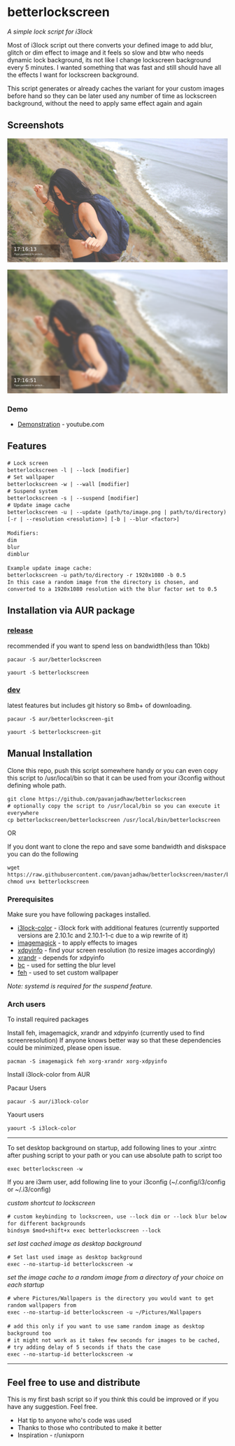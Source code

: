 # betterlockscreen
*A simple lock script for i3lock*

Most of i3lock script out there converts your defined image to add blur, glitch or dim effect to image and it feels so slow and btw who needs dynamic lock background,
its not like I change lockscreen background every 5 minutes.
I wanted something that was fast and still should have all the effects I want for lockscreen background.

This script generates or already caches the variant for your custom images before hand so they can be later used any number of time as lockscreen background,
without the need to apply same effect again and again

## Screenshots

![scrot1](https://github.com/pavanjadhaw/betterlockscreen.demo/raw/master/scrots/scrot1.png "scrot1.png")

![scrot2](https://github.com/pavanjadhaw/betterlockscreen.demo/raw/master/scrots/scrot2.png "scrot2.png")

### Demo

* [Demonstration](https://www.youtube.com/watch?v=9Ng5FZwnn6M&feature=youtu.be) - youtube.com

## Features

```
# Lock screen
betterlockscreen -l | --lock [modifier]
# Set wallpaper
betterlockscreen -w | --wall [modifier]
# Suspend system
betterlockscreen -s | --suspend [modifier]
# Update image cache
betterlockscreen -u | --update (path/to/image.png | path/to/directory) [-r | --resolution <resolution>] [-b | --blur <factor>]

Modifiers:
dim
blur
dimblur

Example update image cache:
betterlockscreen -u path/to/directory -r 1920x1080 -b 0.5
In this case a random image from the directory is chosen, and converted to a 1920x1080 resolution with the blur factor set to 0.5
```


## Installation via AUR package

### [release](https://aur.archlinux.org/packages/betterlockscreen/)  
recommended if you want to spend less on bandwidth(less than 10kb) 
```
pacaur -S aur/betterlockscreen
```
```
yaourt -S betterlockscreen
```

### [dev](https://aur.archlinux.org/packages/betterlockscreen-git/)  
latest features but includes git history so 8mb+ of downloading.
```
pacaur -S aur/betterlockscreen-git
```
```
yaourt -S betterlockscreen-git
```

## Manual Installation

Clone this repo, push this script somewhere handy or you can even copy this script to /usr/local/bin so that it can be used from your i3config without defining whole path.

```
git clone https://github.com/pavanjadhaw/betterlockscreen 
# optionally copy the script to /usr/local/bin so you can execute it everywhere
cp betterlockscreen/betterlockscreen /usr/local/bin/betterlockscreen
```

OR

If you dont want to clone the repo and save some bandwidth and diskspace you can do the following

```
wget https://raw.githubusercontent.com/pavanjadhaw/betterlockscreen/master/betterlockscreen
chmod u+x betterlockscreen
```

### Prerequisites

Make sure you have following packages installed.

* [i3lock-color](https://github.com/PandorasFox/i3lock-color) - i3lock fork with additional features (currently supported versions are 2.10.1c and 2.10.1-1-c due to a wip rewrite of it)
* [imagemagick](https://www.imagemagick.org/script/index.php) - to apply effects to images
* [xdpyinfo](https://www.x.org/archive/X11R7.7/doc/man/man1/xdpyinfo.1.xhtml) - find your screen resolution (to resize images accordingly)
* [xrandr](https://www.x.org/wiki/Projects/XRandR/) - depends for xdpyinfo
* [bc](https://www.gnu.org/software/bc/) - used for setting the blur level
* [feh](https://feh.finalrewind.org/) - used to set custom wallpaper

*Note: systemd is required for the suspend feature.*

### Arch users

To install required packages

Install feh, imagemagick, xrandr and xdpyinfo (currently used to find screenresolution)
If anyone knows better way so that these dependencies could be minimized, please open issue.

```
pacman -S imagemagick feh xorg-xrandr xorg-xdpyinfo
```

Install i3lock-color from AUR

Pacaur Users
```
pacaur -S aur/i3lock-color
```

Yaourt users
```
yaourt -S i3lock-color
```
---

To set desktop background on startup, add following lines to your .xintrc after pushing script to your path or you can use absolute path to script too

```
exec betterlockscreen -w
```

If you are i3wm user, add following line to your i3config (~/.config/i3/config or ~/.i3/config)

*custom shortcut to lockscreen*
```
# custom keybinding to lockscreen, use --lock dim or --lock blur below for different backgrounds
bindsym $mod+shift+x exec betterlockscreen --lock
```

*set last cached image as desktop background*
```
# Set last used image as desktop background
exec --no-startup-id betterlockscreen -w
```

*set the image cache to a random image from a directory of your choice on each startup*
```
# where Pictures/Wallpapers is the directory you would want to get random wallpapers from
exec --no-startup-id betterlockscreen -u ~/Pictures/Wallpapers

# add this only if you want to use same random image as desktop background too
# it might not work as it takes few seconds for images to be cached,
# try adding delay of 5 seconds if thats the case
exec --no-startup-id betterlockscreen -w
```

---

## Feel free to use and distribute

This is my first bash script so if you think this could be improved or if you have any suggestion. Feel free.

* Hat tip to anyone who's code was used
* Thanks to those who contributed to make it better
* Inspiration - r/unixporn
